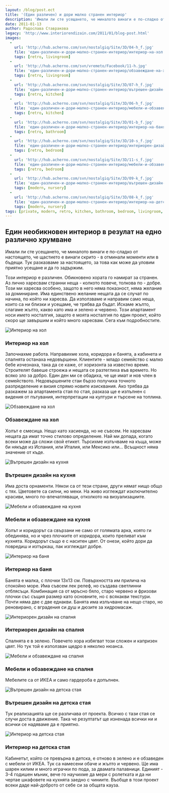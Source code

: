 ```yaml
---
layout: /blog/post.ect
title: '(Един различен) и дори малко странен интериор'
description: 'Имали ли сте усещането, че миналото винаги е по-сладко от настоящето, че щастието е винаги скрито - в отминали моменти или в бъдещи. Тук разказваме за настоящето, за това как може да уловим приятно усещане и да го задържим.'
date: 2011-01-13
author: Радослава Ставракова
legacy: 'http://www.interiorendizain.com/2011/01/blog-post.html'
images:
  -
    url: 'http://hub.acherno.com/svn/nostalgiq/Site/3D/04-h_f.jpg'
    file: 'един-различен-и-дори-малко-странен-интериор/интериор-на-хол.jpg'
    tags: [retro, livingroom]
  -
    url: 'http://hub.acherno.com/svn/vremeto/Facebook/11-h.jpg'
    file: 'един-различен-и-дори-малко-странен-интериор/обзавеждане-на-хол.jpg'
    tags: [retro, livingroom]
  -
    url: 'http://hub.acherno.com/svn/nostalgiq/Site/3D/07-h_f.jpg'
    file: 'един-различен-и-дори-малко-странен-интериор/вътрешен-дизайн-на-кухня.jpg'
    tags: [retro, kitchen]
  -
    url: 'http://hub.acherno.com/svn/nostalgiq/Site/3D/06-h_f.jpg'
    file: 'един-различен-и-дори-малко-странен-интериор/мебели-и-обзавеждане-на-кухня.jpg'
    tags: [retro, kitchen]
  -
    url: 'http://hub.acherno.com/svn/nostalgiq/Site/3D/01-b_f.jpg'
    file: 'един-различен-и-дори-малко-странен-интериор/интериор-на-баня.jpg'
    tags: [retro, bathroom]
  -
    url: 'http://hub.acherno.com/svn/nostalgiq/Site/3D/10-s_f.jpg'
    file: 'един-различен-и-дори-малко-странен-интериор/интериорен-дизайн-на-спалня.jpg'
    tags: [retro, bedroom]
  -
    url: 'http://hub.acherno.com/svn/nostalgiq/Site/3D/11-s_f.jpg'
    file: 'един-различен-и-дори-малко-странен-интериор/мебели-и-обзавеждане-на-спалня.jpg'
    tags: [retro, bedroom]
  -
    url: 'http://hub.acherno.com/svn/nostalgiq/Site/3D/09-k_f.jpg'
    file: 'един-различен-и-дори-малко-странен-интериор/вътрешен-дизайн-на-детска-стая.jpg'
    tags: [modern, nursery]
  -
    url: 'http://hub.acherno.com/svn/nostalgiq/Site/3D/08-k_f.jpg'
    file: 'един-различен-и-дори-малко-странен-интериор/интериор-на-детска-стая.jpg'
    tags: [modern, nursery]
tags: [private, modern, retro, kitchen, bathroom, bedroom, livingroom, nursery]
---
```

## Един **необикновен интериор** в резулат на едно **различно хрумване**
Имали ли сте усещането, че миналото винаги е по-сладко от настоящето, че щастието е винаги скрито - в отминали моменти или в бъдещи. Тук разказваме за настоящето, за това как може да уловим приятно усещане и да го задържим.

Този интериор е различен. Обикновено хората го намират за странен. Аз лично харесвам странни неща - колкото повече, толкова по - добре. Този ми харесва особено, защото в него няма показност, няма желание за доминиране. Има единствено желание нещата да се случат по начина, по който ни харесва. Да използваме и направим само неща, които са ни близки и усещаме, че трябва да бъдат. Искаме жълто, слагаме жълто, какво като има и зелено и червено. Този апартамент носи името носталгия, защото е моята носталгия по един проект, който скоро ще завършим и който много харесвам. Сега към подробностите.

![Интериор на хол](един-различен-и-дори-малко-странен-интериор/интериор-на-хол.jpg)
### Интериор на **хол**

Започнахме работа. Направихме хола, коридора и банята, а кабинета и спалнята останаха недовършени. Клиентите - младо семейство с малко бебе изчезнаха, така да се каже, от хоризонта за известно време. Строителят бавеше строежа и нещата се разтеглиха във времето. Но всяко зло за добро. Един ден ми се обадиха, че ще имат и нов член в семейството. Недовършените стаи бързо получиха точното разпределение и визия спрямо новите изисквания. Ако трябва да разкажем за апартамента стая по стая, разказа ще е изпълнен с видения от пътувания, интерпретации на култури и търсене на топлина.

![Обзавеждане на хол](един-различен-и-дори-малко-странен-интериор/обзавеждане-на-хол.jpg)
### Обзавеждане на **хол**

 Холът е смесица. Нещо като хасиенда, но не съвсем. Не харесвам нещата да имат точно стилово определение. Най ми допада, когато всеки може да сложи свой етикет. Търсихме излъчваме на къща, може би някъде из Испания, или Италия, или Мексико или... Всъщност няма значение от къде.

![Вътрешен дизайн на кухня](един-различен-и-дори-малко-странен-интериор/вътрешен-дизайн-на-кухня.jpg)
### Вътрешен дизайн на **кухня**

Има доста орнаменти. Някои са от тези страни, други нямат нищо общо с тях. Цветовете са силни, но меки. На живо изглеждат изключително красиви, много по-впечатляващи, отколкото на визуализациите.

![Мебели и обзавеждане на кухня](един-различен-и-дори-малко-странен-интериор/мебели-и-обзавеждане-на-кухня.jpg)
### Мебели и обзавеждане на **кухня**

Холът и коридорът са свързани не само от голямата арка, която ги обединява, но и чрез плочките от коридора, които преливат към кухнята. Коридорът също е с наситен цвят. От онези, който дори да повредиш и изтъркаш, пак изглеждат добре.

![Интериор на баня](един-различен-и-дори-малко-странен-интериор/интериор-на-баня.jpg)
### Интериор на **баня**

Банята е малка, с плочки 13х13 см. Повърхността им прилича на спокойно море. Има съвсем лек релеф, но създава светлинни отблясъци. Комбинация са от мръсно бяло, старо червено и фризови плочки със същия размер като основните, но с всякакви текстури. Почти няма две с две еднакви. Банята има излъчване на нещо старо, но реновирано, с вградения си душ и дюзите за хидромасаж.

![Интериорен дизайн на спалня](един-различен-и-дори-малко-странен-интериор/интериорен-дизайн-на-спалня.jpg)
### Интериорен дизайн на **спалня**

Спалнята е в зелено. Повечето хора избягват този сложен и капризен цвят. Но тук той е използван щедро в няколко нюанса.

![Мебели и обзавеждане на спалня](един-различен-и-дори-малко-странен-интериор/мебели-и-обзавеждане-на-спалня.jpg)
### Мебели и обзавеждане на **спалня**

Мебелите са от ИКЕА и само гардероба е допълнен.

![Вътрешен дизайн на детска стая](един-различен-и-дори-малко-странен-интериор/вътрешен-дизайн-на-детска-стая.jpg)
### Вътрешен дизайн на **детска стая**

Тук реализацията ще се различава от проекта. Всичко с тази стая се случи доста в движение. Така че резултатът ще изненада всички ни и всички се надяваме да е приятно.

![Интериор на детска стая](един-различен-и-дори-малко-странен-интериор/интериор-на-детска-стая.jpg)
### Интериор на **детска стая**

Кабинетът, който се превърна в детска, е отново в зелено и е обзаведен с мебели от ИКЕА. Тук са намесени обаче и жълто и червено. Ще има шарен килим и много играчки по пода, за двамата палавници. Единият - 3-4 годишен мъник, вече го научихме да мери с ролетката и да ни чертае шкафовете на кухнята заедно с чиниите. Въобще в този проект всеки даде най-доброто от себе си за общата кауза.